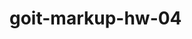 # goit-markup-hw-04

<!-- Цвет фона элемента background-color:  Вставляем картинку background-image: url("../images/img1.png");
Нужно ли повторять картинку background-repeat: norepeat;
Куда позиционировать картинку background-position: center;
Размер картинки background-sixe: 100px; -->
